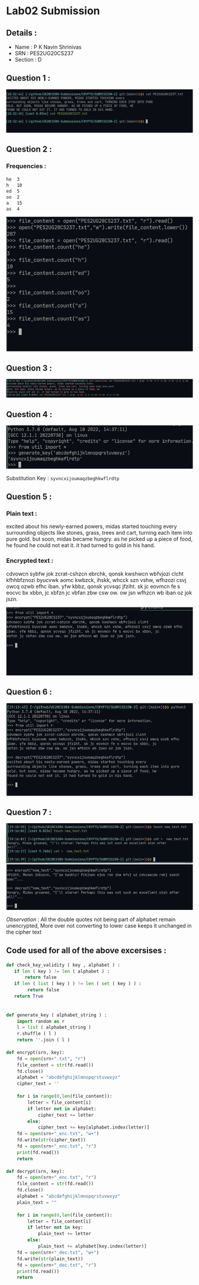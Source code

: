 # Lab02 Submission

## Details : 
- Name : P K Navin Shrinivas
- SRN : PES2UG20CS237
- Section : D

## Question 1 :
![image](./1.png)

## Question 2 : 

### Frequencies : 

```
he  3
h   10
ed  5
oo  2
a   15
as  4
```
![image](./2.png)

## Question 3 : 

![image](./3.png)

## Question 4 : 
![image](./4.png)

Substitution Key : `syvncxijoumaqzbeghkwflrdtp`

## Question 5 :

### Plain text : 
excited about his newly-earned powers, midas started touching every
surrounding objects like stones, grass, trees and cart, turning each item into pure
gold. but soon, midas became hungry. as he picked up a piece of food, he
found he could not eat it. it had turned to gold in his hand.

### Encrypted text : 
cdvowcn sybfw jok zcrat-cshzcn ebrchk, qonsk kwshwcn wbfvjozi clcht
kfhhbfznozi byucvwk aomc kwbzck, ihskk, whcck szn vshw, wfhzozi csvj owcq ozwb efhc
iban. yfw kbbz, qonsk ycvsqc jfziht. sk jc eovmcn fe s eocvc bx xbbn, jc
xbfzn jc vbfan zbw csw ow. ow jsn wfhzcn wb iban oz jok jszn.

![image](./5.png)

## Question 6 : 
![image](./6.png)

## Question 7  :
![image](./7_1.png)
![image](./7_2.png)

*Observation* : All the double quotes not being part of alphabet remain unencrypted, More over not converting to lower case keeps it unchanged in the cipher text

## Code used for all of the above excersises : 

```py
def check_key_validity ( key , alphabet ) :
   if len ( key ) != len ( alphabet ) :
       return false
   if len ( list ( key ) ) != len ( set ( key ) ) :
        return false
   return True


def generate_key ( alphabet_string ) :
    import random as r
    l = list ( alphabet_string )
    r.shuffle ( l )
    return ''.join ( l )

def encrypt(srn, key):
    fd = open(srn+".txt", "r")
    file_content = str(fd.read())
    fd.close()
    alphabet = "abcdefghijklmnopqrstuvwxyz"
    cipher_text = ''

    for i in range(0,len(file_content)):
        letter = file_content[i]
        if letter not in alphabet:
            cipher_text += letter
        else:
            cipher_text += key[alphabet.index(letter)]
    fd = open(srn+"_enc.txt", "w+")
    fd.write(str(cipher_text))
    fd = open(srn+"_enc.txt", "r")
    print(fd.read())
    return

def decrypt(srn, key):
    fd = open(srn+"_enc.txt", "r")
    file_content = str(fd.read())
    fd.close()
    alphabet = "abcdefghijklmnopqrstuvwxyz"
    plain_text = ""

    for i in range(0,len(file_content)):
        letter = file_content[i]
        if letter not in key:
            plain_text += letter
        else:
            plain_text += alphabet[key.index(letter)]
    fd = open(srn+"_dec.txt", "w+")
    fd.write(str(plain_text))
    fd = open(srn+"_dec.txt", "r")
    print(fd.read())
    return
```
